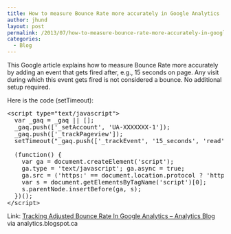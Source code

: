 ```yaml
---
title: How to measure Bounce Rate more accurately in Google Analytics
author: jhund
layout: post
permalink: /2013/07/how-to-measure-bounce-rate-more-accurately-in-google-analytics/
categories:
  - Blog
---
```

<p class="iii-article-excerpt">
  This Google article explains how to measure Bounce Rate more accurately by adding an event that gets fired after, e.g., 15 seconds on page. Any visit during which this event gets fired is not considered a bounce. No additional setup required.
</p>

<p class="iii-article-excerpt">
  Here is the code (setTimeout):
</p>

<pre>&lt;script type="text/javascript"&gt;
&nbsp; var _gaq = _gaq || [];
&nbsp; _gaq.push(['_setAccount', 'UA-XXXXXXX-1']);
&nbsp; _gaq.push(['_trackPageview']);
&nbsp; setTimeout("_gaq.push(['_trackEvent', '15_seconds', 'read'])",15000);
&nbsp;
&nbsp; (function() {
&nbsp; &nbsp; var ga = document.createElement('script'); 
&nbsp; &nbsp; ga.type = 'text/javascript'; ga.async = true;
&nbsp; &nbsp; ga.src = ('https:' == document.location.protocol ? 'https://ssl' : 'http://www') + '.google-analytics.com/ga.js';
&nbsp; &nbsp; var s = document.getElementsByTagName('script')[0]; 
&nbsp; &nbsp; s.parentNode.insertBefore(ga, s);
&nbsp; })();
&lt;/script&gt;</pre>

<p class="iii-article-source">
  Link: <a href="http://analytics.blogspot.ca/2012/07/tracking-adjusted-bounce-rate-in-google.html">Tracking Adjusted Bounce Rate In Google Analytics &#8211; Analytics Blog</a> via analytics.blogspot.ca
</p>